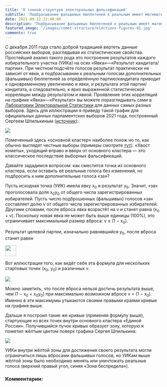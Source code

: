 ```yaml
---
title: 'О тонкой структуре электоральных фальсификаций'
subtitle: 'Подбрасывание фальшивых бюллетеней к реальным имеет математическое ограничение на итоговый результат. Для более высоких результатов необходимо менять реальные бюллетени.'
date: 2021-09-22 22:48:00
description: 'Подбрасывание фальшивых бюллетеней к реальным имеет математическое ограничение на итоговый результат - для более высоких результатов необходимо менять реальные бюллетени.' 
featured_image: '/images/comet-structure/elections-figures-01.jpg'
comments: true
---
```


[//]: # ("Смотрите внимательно, внучата, как ваш дедуля сейчас заменит единичку на нолик и тем самым разрушит целую галактическую империю одним махом." — Рик Санчез)


С декабря 2011 года стало доброй традицией вертеть данные российских выборов, разглядывая их статистические свойства. Простейший анализ такого рода это построение результатов каждого избирательного участка (УИКа) на осях «Явка»—«Результат кандитата/партии». 
При честном подсчёте голосов результат практически не зависит от явки, а подбрасывание к реальным голосам дополнительных (фальшивых) бюллетеней за определённую партию/кандитата приводит к одновременному увеличению и явки, и результата этой партии/кандитата, а следовательно, к ярко выраженной статистической корреляции между результатом и явкой.
Проявление этих корреляций на графике «Явка»—«Результат» вы можете поразглядывать сами в [Лаборатории Электоральной Статистики](https://www.electoral.graphics/ru-ru/laboratory/scatter-plotter) для данных самых разных выборов.
Здесь для иллюстрации я приведу такой график для официальных данных парламентских выборов 2021 года, построенный Сергеем Шпилькиным ([источник](https://www.facebook.com/100002359376948/posts/4398836840204918)):

![](https://yaroslavsobolev.github.io/pages/images/comet-structure/elections-figures-03.jpg)

Помеченный здесь «основной кластер» наиболее похож но то, как обычно выглядят честные выборы (примеры смотрите [тут](https://www.electoral.graphics/ru-ru/laboratory/scatter-plotter)). «Хвост кометы», уходящий вправо и вверх от основного кластера — это классическое последствие выборных фальсификаций.

Давайте зададимся вопросом: как сместится точка из основного кластера, если оставить её реальные голоса без изменений, но подбросить к ним дополнительные голоса «за»?

Пусть исходная точка (УИК) имела явку x<sub>0</sub> и результат y<sub>0</sub>. Значит, «за» проголосовала доля x<sub>0</sub>y<sub>0</sub> от общего числа зарегистрированных избирателей. Пусть число подброшенных (фальшивых) голосов «за» составляет долю v от общего числа зарегистрированных избирателей. Другими словами, после вброса явка возрастёт на v и станет равна (x<sub>0</sub> + v). Поскольку новая явка не может быть выше единицы (100%), это ограничивает максимальный размер вброса: v ≤ (1 − x<sub>0</sub>).

Результат целевой партии, изначально равнявшийся y<sub>0</sub>, после вброса станет равен

<img src="https://render.githubusercontent.com/render/math?math=y=%5Cfrac{y_0 x_0%2Bv}{x_0%2Bv}" height="35">

Вот иллюстрация того, как ведёт себя эта формула для нескольких стартовых точек (x<sub>0</sub>, y<sub>0</sub>) и различных v. 

![](https://yaroslavsobolev.github.io/pages/images/comet-structure/elections-figures-02.png)

Можно заметить, что после вброса нельзя достичь результата выше, чем (1 − x<sub>0</sub> + x<sub>0</sub>y<sub>0</sub>) при максимально возможном вбросе v = (1 − x<sub>0</sub>). Именно в эти максимумы утыкаются своими правыми краями кривые на графике выше.

Дальше я построил такие же кривые (применяя формулу выше), стартующие из всех точек внутри основного кластера «Единой России». Получившийся пучок кривых образует зону, которую я пометил жёлтым цветом поверх графика Сергея Шпилькина:

![](https://yaroslavsobolev.github.io/pages/images/comet-structure/elections-figures-01.jpg)

УИКи внутри жёлтой зоны для достижения своего результата могли ограничиться лишь вбросами фальшивых голосов, но УИКам выше жёлтой зоны было необходимо менять или уничтожать реальные голоса (верхний правый угол, синяя «Зона беспредела»).

### Комментарии: